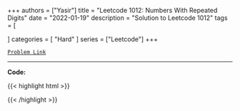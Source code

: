 
+++
authors = ["Yasir"]
title = "Leetcode 1012: Numbers With Repeated Digits"
date = "2022-01-19"
description = "Solution to Leetcode 1012"
tags = [
    
]
categories = [
    "Hard"
]
series = ["Leetcode"]
+++



[`Problem Link`](https://leetcode.com/problems/numbers-with-repeated-digits/description/)

---

**Code:**

{{< highlight html >}}

{{< /highlight >}}

